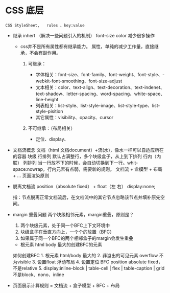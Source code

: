 # CSS 底层
    CSS StyleSheet,   rules 、key:value


- 继承 inhert   （解决一些问题引入的机制）
    font-size   color 减少很多操作
    - css并不是所有属性都有继承能力。
        属性，单纯的减少工作量，直接继承，不会有副作用。
        1. 可继承：
            - 字体相关：font-size、font-family、font-weight、font-style、-webkit-font-smoothing、font-size-adjust
            - 文本相关：color、text-align、text-decoration、text-indenet、text-shadow、letter-spacing、word-spacing、white-space、line-height
            - 列表相关：list-style、list-style-image、list-style-type、list-style-pisition
            - 其它属性：visibility、opacity、cursor

        2. 不可继承：（布局相关）
            - 定位、display、



- 文档流概念
    文档（html 文档document）+流(水)，像水一样可以自适应所在的容器
        块级   行排列
            默认占满整行，多个块级盒子，从上到下排列
        行内（内联） 列排列
            当一行放不下的时候，会自动切换到下一行。whit-space:nowrap。行内元素有点弱，需要新的规则。
        文档流 + 盒模型 + 布局 + ...  页面渲染原则


- 脱离文档流
    position（absolute  fixed） + float（左  右）    display:none;

    指：节点脱离正常文档流后，在文档流中的其它节点忽略该节点并填补原先空间。


- margin 重叠问题
    两个块级相邻元素，margin重叠，原则是？
    1. 两个块级元素，处于同一个BFC上下文环境中
    2. 块级盒子在垂直方向上，一个个的放置（BFC）
    3. 如果属于同一个BFC的两个相邻盒子的margin会发生重叠


    - 根元素 html body 最大的创建BFC的元素


    如何创建BFC
        1. 根元素  html/body  最大的
        2. 非溢出的可见元素  overflow 不为visible
        3. 设置float   浮动布局
        4. 设置定位  BFC position absolute fixed，不是relative
        5. display:inline-block | table-cell | flex | table-caption | grid  不是block、nono、inline



- 页面展示计算规则 = 文档流 + 盒子模型 + BFC + 布局 
